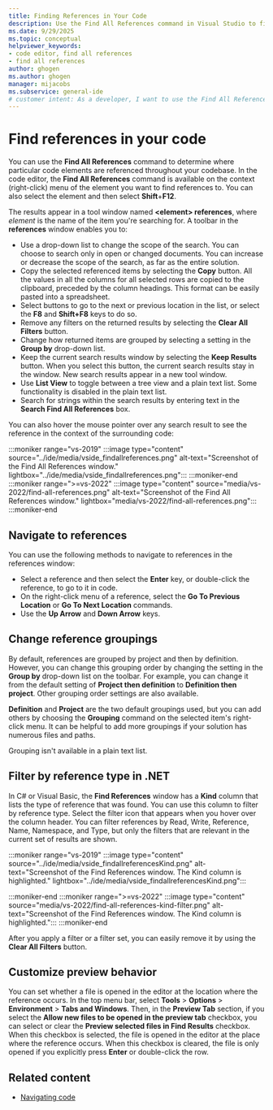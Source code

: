 ```yaml
---
title: Finding References in Your Code
description: Use the Find All References command in Visual Studio to find references to particular code elements in your code. Search by reference type.
ms.date: 9/29/2025
ms.topic: conceptual
helpviewer_keywords:
- code editor, find all references
- find all references
author: ghogen
ms.author: ghogen
manager: mijacobs
ms.subservice: general-ide
# customer intent: As a developer, I want to use the Find All References command to find code elements. 
---
```


# Find references in your code

You can use the **Find All References** command to determine where particular code elements are referenced throughout your codebase. In the code editor, the **Find All References** command is available on the context (right-click) menu of the element you want to find references to. You can also select the element and then select **Shift**+**F12**.

The results appear in a tool window named **\<element> references**, where *element* is the name of the item you're searching for. A toolbar in the **references** window enables you to:

- Use a drop-down list to change the scope of the search. You can choose to search only in open or changed documents. You can increase or decrease the scope of the search, as far as the entire solution.
- Copy the selected referenced items by selecting the **Copy** button. All the values in all the columns for all selected rows are copied to the clipboard, preceded by the column headings. This format can be easily pasted into a spreadsheet.
- Select buttons to go to the next or previous location in the list, or select the **F8** and **Shift+F8** keys to do so.
- Remove any filters on the returned results by selecting the **Clear All Filters** button.
- Change how returned items are grouped by selecting a setting in the **Group by** drop-down list.
- Keep the current search results window by selecting the **Keep Results** button. When you select this button, the current search results stay in the window. New search results appear in a new tool window.
- Use **List View** to toggle between a tree view and a plain text list. Some functionality is disabled in the plain text list.
- Search for strings within the search results by entering text in the **Search Find All References** box.

You can also hover the mouse pointer over any search result to see the reference in the context of the surrounding code:

:::moniker range="vs-2019"
:::image type="content" source="../ide/media/vside_findallreferences.png" alt-text="Screenshot of the Find All References window." lightbox="../ide/media/vside_findallreferences.png":::
:::moniker-end
:::moniker range=">=vs-2022"
:::image type="content" source="media/vs-2022/find-all-references.png" alt-text="Screenshot of the Find All References window." lightbox="media/vs-2022/find-all-references.png":::
:::moniker-end

## Navigate to references

You can use the following methods to navigate to references in the references window:

- Select a reference and then select the **Enter** key, or double-click the reference, to go to it in code.
- On the right-click menu of a reference, select the **Go To Previous Location** or **Go To Next Location** commands.
- Use the **Up Arrow** and **Down Arrow** keys.

## Change reference groupings

By default, references are grouped by project and then by definition. However, you can change this grouping order by changing the setting in the **Group by** drop-down list on the toolbar. For example, you can change it from the default setting of **Project then definition** to **Definition then project**. Other grouping order settings are also available.

**Definition** and **Project** are the two default groupings used, but you can add others by choosing the **Grouping** command on the selected item's right-click menu. It can be helpful to add more groupings if your solution has numerous files and paths.

Grouping isn't available in a plain text list.

## Filter by reference type in .NET

In C# or Visual Basic, the **Find References** window has a **Kind** column that lists the type of reference that was found. You can use this column to filter by reference type. Select the filter icon that appears when you hover over the column header. You can filter references by Read, Write, Reference, Name, Namespace, and Type, but only the filters that are relevant in the current set of results are shown.

:::moniker range="vs-2019"
:::image type="content" source="../ide/media/vside_findallreferencesKind.png" alt-text="Screenshot of the Find References window. The Kind column is highlighted." lightbox="../ide/media/vside_findallreferencesKind.png":::

:::moniker-end
:::moniker range=">=vs-2022"
:::image type="content" source="media/vs-2022/find-all-references-kind-filter.png" alt-text="Screenshot of the Find References window. The Kind column is highlighted.":::
:::moniker-end

After you apply a filter or a filter set, you can easily remove it by using the **Clear All Filters** button.

## Customize preview behavior

You can set whether a file is opened in the editor at the location where the reference occurs. In the top menu bar, select **Tools** > **Options** > **Environment** > **Tabs and Windows**. Then, in the **Preview Tab** section, if you select the **Allow new files to be opened in the preview tab** checkbox, you can select or clear the **Preview selected files in Find Results** checkbox. When this checkbox is selected, the file is opened in the editor at the place where the reference occurs. When this checkbox is cleared, the file is only opened if you explicitly press **Enter** or double-click the row.

## Related content

- [Navigating code](../ide/navigating-code.md)
